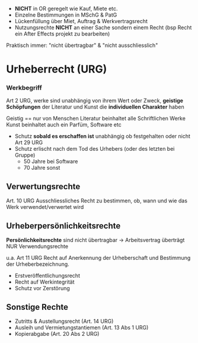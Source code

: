 
- **NICHT** in OR geregelt wie Kauf, Miete etc.
- Einzelne Bestimmungen in MSchG & PatG
- Lückenfüllung über Miet, Auftrag & Werkvertragsrecht
- Nutzungsrechte **NICHT** an einer Sache sondern einem Recht (bsp Recht ein After Effects projekt zu bearbeiten)


Praktisch immer: "nicht übertragbar" & "nicht ausschliesslich"



# Urheberrecht (URG)

### Werkbegriff
Art 2 URG, werke sind unabhängig von ihrem Wert oder Zweck, **geistige Schöpfungen** der Literatur und Kunst die **individuellen Charakter** haben

Geistig == nur von Menschen
Literatur beinhaltet alle Schriftlichen Werke
Kunst beinhaltet auch ein Parfüm, Software etc

- Schutz **sobald es erschaffen ist** unabhängig ob festgehalten oder nicht Art 29 URG
- Schutz erlischt nach dem Tod des Urhebers (oder des letzten bei Gruppe)
	- 50 Jahre bei Software
	- 70 Jahre sonst


## Verwertungsrechte

Art. 10 URG
Ausschliessliches Recht zu bestimmen, ob, wann und wie das Werk verwendet/verwertet wird

## Urheberpersönlichkeitsrechte

**Persönlichkeitsrechte** sind nicht übertragbar
-> Arbeitsvertrag überträgt NUR Verwendungsrechte

u.a. Art 11 URG
Recht auf Anerkennung der Urheberschaft und Bestimmung der Urheberbezeichnung.
- Erstveröffentlichungsrecht
- Recht auf Werkintegrität
- Schutz vor Zerstörung

## Sonstige Rechte

- Zutritts & Austellungsrecht (Art. 14 URG)
- Ausleih und Vermietungstantiemen (Art. 13 Abs 1 URG)
- Kopierabgabe (Art. 20 Abs 2 URG)